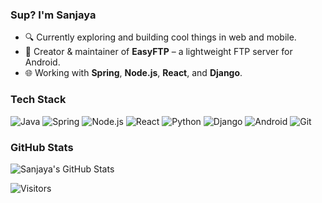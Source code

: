 ### Sup?  I'm Sanjaya

- 🔍 Currently exploring and building cool things in web and mobile.
- 📱 Creator & maintainer of **EasyFTP** – a lightweight FTP server for Android.
- 🌐 Working with **Spring**, **Node.js**, **React**, and **Django**.

### Tech Stack
![Java](https://img.shields.io/badge/Java-%23ED8B00.svg?style=flat&logo=java&logoColor=white)
![Spring](https://img.shields.io/badge/Spring-%236DB33F.svg?style=flat&logo=spring&logoColor=white)
![Node.js](https://img.shields.io/badge/Node.js-339933?style=flat&logo=node.js&logoColor=white)
![React](https://img.shields.io/badge/React-20232A?style=flat&logo=react&logoColor=61DAFB)
![Python](https://img.shields.io/badge/Python-3776AB?style=flat&logo=python&logoColor=white)
![Django](https://img.shields.io/badge/Django-092E20?style=flat&logo=django&logoColor=white)
![Android](https://img.shields.io/badge/Android-3DDC84?style=flat&logo=android&logoColor=white)
![Git](https://img.shields.io/badge/Git-F05032?style=flat&logo=git&logoColor=white)

### GitHub Stats
![Sanjaya's GitHub Stats](https://github-readme-stats.vercel.app/api?username=sanjaya999&show_icons=true&title_color=ffffff&icon_color=bb2acf&text_color=daf7dc&bg_color=151515)

![Visitors](https://komarev.com/ghpvc/?username=sanjaya999&label=Profile%20views&color=0e75b6&style=flat)
